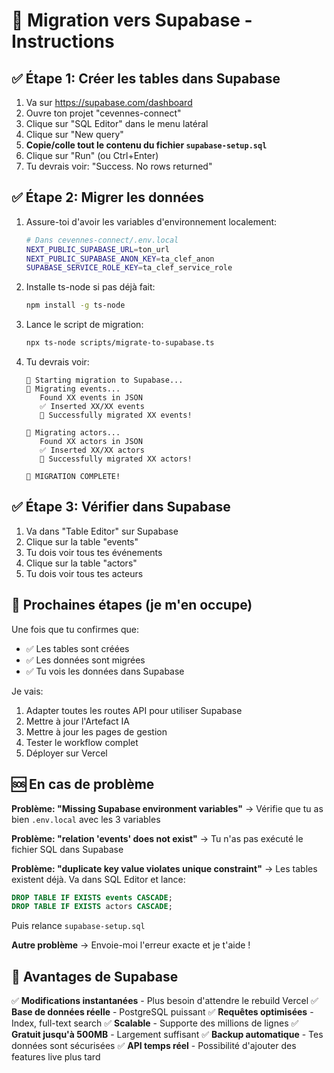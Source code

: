 # 🚀 Migration vers Supabase - Instructions

## ✅ Étape 1: Créer les tables dans Supabase

1. Va sur https://supabase.com/dashboard
2. Ouvre ton projet "cevennes-connect"
3. Clique sur "SQL Editor" dans le menu latéral
4. Clique sur "New query"
5. **Copie/colle tout le contenu du fichier `supabase-setup.sql`**
6. Clique sur "Run" (ou Ctrl+Enter)
7. Tu devrais voir: "Success. No rows returned"

## ✅ Étape 2: Migrer les données

1. Assure-toi d'avoir les variables d'environnement localement:
   ```bash
   # Dans cevennes-connect/.env.local
   NEXT_PUBLIC_SUPABASE_URL=ton_url
   NEXT_PUBLIC_SUPABASE_ANON_KEY=ta_clef_anon
   SUPABASE_SERVICE_ROLE_KEY=ta_clef_service_role
   ```

2. Installe ts-node si pas déjà fait:
   ```bash
   npm install -g ts-node
   ```

3. Lance le script de migration:
   ```bash
   npx ts-node scripts/migrate-to-supabase.ts
   ```

4. Tu devrais voir:
   ```
   🚀 Starting migration to Supabase...
   📅 Migrating events...
      Found XX events in JSON
      ✅ Inserted XX/XX events
      🎉 Successfully migrated XX events!

   👤 Migrating actors...
      Found XX actors in JSON
      ✅ Inserted XX/XX actors
      🎉 Successfully migrated XX actors!

   🎉 MIGRATION COMPLETE!
   ```

## ✅ Étape 3: Vérifier dans Supabase

1. Va dans "Table Editor" sur Supabase
2. Clique sur la table "events"
3. Tu dois voir tous tes événements
4. Clique sur la table "actors"
5. Tu dois voir tous tes acteurs

## 📝 Prochaines étapes (je m'en occupe)

Une fois que tu confirmes que:
- ✅ Les tables sont créées
- ✅ Les données sont migrées
- ✅ Tu vois les données dans Supabase

Je vais:
1. Adapter toutes les routes API pour utiliser Supabase
2. Mettre à jour l'Artefact IA
3. Mettre à jour les pages de gestion
4. Tester le workflow complet
5. Déployer sur Vercel

## 🆘 En cas de problème

**Problème: "Missing Supabase environment variables"**
→ Vérifie que tu as bien `.env.local` avec les 3 variables

**Problème: "relation 'events' does not exist"**
→ Tu n'as pas exécuté le fichier SQL dans Supabase

**Problème: "duplicate key value violates unique constraint"**
→ Les tables existent déjà. Va dans SQL Editor et lance:
```sql
DROP TABLE IF EXISTS events CASCADE;
DROP TABLE IF EXISTS actors CASCADE;
```
Puis relance `supabase-setup.sql`

**Autre problème**
→ Envoie-moi l'erreur exacte et je t'aide !

## 🎯 Avantages de Supabase

✅ **Modifications instantanées** - Plus besoin d'attendre le rebuild Vercel
✅ **Base de données réelle** - PostgreSQL puissant
✅ **Requêtes optimisées** - Index, full-text search
✅ **Scalable** - Supporte des millions de lignes
✅ **Gratuit jusqu'à 500MB** - Largement suffisant
✅ **Backup automatique** - Tes données sont sécurisées
✅ **API temps réel** - Possibilité d'ajouter des features live plus tard
